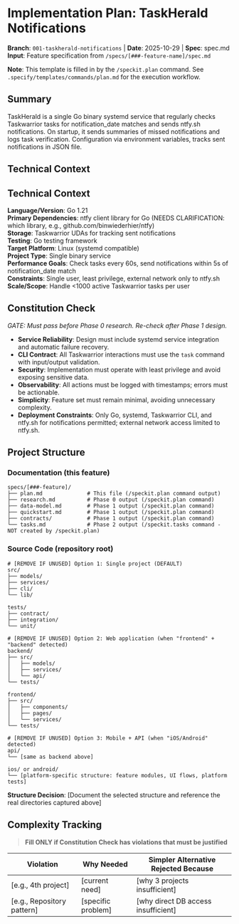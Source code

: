 # Implementation Plan: TaskHerald Notifications

**Branch**: `001-taskherald-notifications` | **Date**: 2025-10-29 | **Spec**: spec.md
**Input**: Feature specification from `/specs/[###-feature-name]/spec.md`

**Note**: This template is filled in by the `/speckit.plan` command. See `.specify/templates/commands/plan.md` for the execution workflow.

## Summary

TaskHerald is a single Go binary systemd service that regularly checks Taskwarrior tasks for notification_date matches and sends ntfy.sh notifications. On startup, it sends summaries of missed notifications and logs task verification. Configuration via environment variables, tracks sent notifications in JSON file.

## Technical Context

<!--
  ACTION REQUIRED: Replace the content in this section with the technical details
  for the project. The structure here is presented in advisory capacity to guide
  the iteration process.
-->

## Technical Context

**Language/Version**: Go 1.21  
**Primary Dependencies**: ntfy client library for Go (NEEDS CLARIFICATION: which library, e.g., github.com/binwiederhier/ntfy)  
**Storage**: Taskwarrior UDAs for tracking sent notifications  
**Testing**: Go testing framework  
**Target Platform**: Linux (systemd compatible)  
**Project Type**: Single binary service  
**Performance Goals**: Check tasks every 60s, send notifications within 5s of notification_date match  
**Constraints**: Single user, least privilege, external network only to ntfy.sh  
**Scale/Scope**: Handle <1000 active Taskwarrior tasks per user

## Constitution Check

_GATE: Must pass before Phase 0 research. Re-check after Phase 1 design._

- **Service Reliability**: Design must include systemd service integration and automatic failure recovery.
- **CLI Contract**: All Taskwarrior interactions must use the `task` command with input/output validation.
- **Security**: Implementation must operate with least privilege and avoid exposing sensitive data.
- **Observability**: All actions must be logged with timestamps; errors must be actionable.
- **Simplicity**: Feature set must remain minimal, avoiding unnecessary complexity.
- **Deployment Constraints**: Only Go, systemd, Taskwarrior CLI, and ntfy.sh for notifications permitted; external network access limited to ntfy.sh.

## Project Structure

### Documentation (this feature)

```text
specs/[###-feature]/
├── plan.md              # This file (/speckit.plan command output)
├── research.md          # Phase 0 output (/speckit.plan command)
├── data-model.md        # Phase 1 output (/speckit.plan command)
├── quickstart.md        # Phase 1 output (/speckit.plan command)
├── contracts/           # Phase 1 output (/speckit.plan command)
└── tasks.md             # Phase 2 output (/speckit.tasks command - NOT created by /speckit.plan)
```

### Source Code (repository root)

<!--
  ACTION REQUIRED: Replace the placeholder tree below with the concrete layout
  for this feature. Delete unused options and expand the chosen structure with
  real paths (e.g., apps/admin, packages/something). The delivered plan must
  not include Option labels.
-->

```text
# [REMOVE IF UNUSED] Option 1: Single project (DEFAULT)
src/
├── models/
├── services/
├── cli/
└── lib/

tests/
├── contract/
├── integration/
└── unit/

# [REMOVE IF UNUSED] Option 2: Web application (when "frontend" + "backend" detected)
backend/
├── src/
│   ├── models/
│   ├── services/
│   └── api/
└── tests/

frontend/
├── src/
│   ├── components/
│   ├── pages/
│   └── services/
└── tests/

# [REMOVE IF UNUSED] Option 3: Mobile + API (when "iOS/Android" detected)
api/
└── [same as backend above]

ios/ or android/
└── [platform-specific structure: feature modules, UI flows, platform tests]
```

**Structure Decision**: [Document the selected structure and reference the real
directories captured above]

## Complexity Tracking

> **Fill ONLY if Constitution Check has violations that must be justified**

| Violation                  | Why Needed         | Simpler Alternative Rejected Because |
| -------------------------- | ------------------ | ------------------------------------ |
| [e.g., 4th project]        | [current need]     | [why 3 projects insufficient]        |
| [e.g., Repository pattern] | [specific problem] | [why direct DB access insufficient]  |
